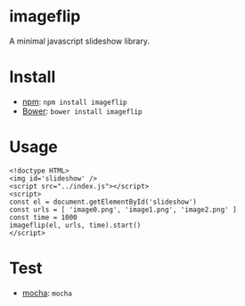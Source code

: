 imageflip
=========

A minimal javascript slideshow library.

# Install
* [npm](http://npmjs.com/): `npm install imageflip`
* [Bower](http://bower.io/): `bower install imageflip`

# Usage
```
<!doctype HTML>
<img id='slideshow' />
<script src="../index.js"></script>
<script>
const el = document.getElementById('slideshow')
const urls = [ 'image0.png', 'image1.png', 'image2.png' ]
const time = 1000
imageflip(el, urls, time).start()
</script>
```

# Test
* [mocha](https://mochajs.org): `mocha`
